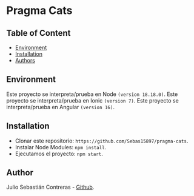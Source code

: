 # Pragma Cats

## Table of Content

- [Environment](#environment)
- [Installation](#installation)
- [Authors](#author)

## Environment

Este proyecto se interpreta/prueba en Node `(version 18.18.0)`.
Este proyecto se interpreta/prueba en Ionic `(version 7)`.
Este proyecto se interpreta/prueba en Angular `(version 16)`.

## Installation

- Clonar este repositorio: `https://github.com/Sebas15897/pragma-cats`.
- Instalar Node Modules: `npm install`.
- Ejecutamos el proyecto: `npm start`.

## Author
Julio Sebastián Contreras - [Github](https://github.com/Sebas15897).
